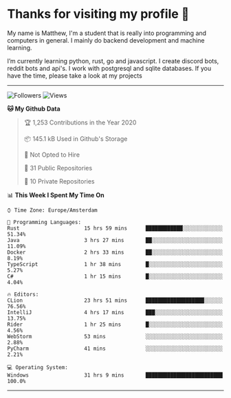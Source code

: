 # Thanks for visiting my profile 👋
My name is Matthew, I'm a student that is really into programming and computers in general. I mainly do backend development and machine learning.

I’m currently learning python, rust, go and javascript. I create discord bots, reddit bots and api's. I work with postgresql and sqlite databases. If you have the time, please take a look at my projects

---
![Followers](https://img.shields.io/github/followers/DankDumpster?style=social)
![Views](https://komarev.com/ghpvc/?username=DankDumpster&style=flat-square&color=green)
<!--START_SECTION:waka-->
**🐱 My Github Data** 

> 🏆 1,253 Contributions in the Year 2020
 > 
> 📦 145.1 kB Used in Github's Storage 
 > 
> 🚫 Not Opted to Hire
 > 
> 📜 31 Public Repositories 
 > 
> 🔑 10 Private Repositories  

📊 **This Week I Spent My Time On** 

```text
⌚︎ Time Zone: Europe/Amsterdam

💬 Programming Languages: 
Rust                     15 hrs 59 mins      ████████████░░░░░░░░░░░░░   51.34% 
Java                     3 hrs 27 mins       ██░░░░░░░░░░░░░░░░░░░░░░░   11.09% 
Docker                   2 hrs 33 mins       ██░░░░░░░░░░░░░░░░░░░░░░░   8.19% 
TypeScript               1 hr 38 mins        █░░░░░░░░░░░░░░░░░░░░░░░░   5.27% 
C#                       1 hr 15 mins        █░░░░░░░░░░░░░░░░░░░░░░░░   4.04%

🔥 Editors: 
CLion                    23 hrs 51 mins      ███████████████████░░░░░░   76.56% 
IntelliJ                 4 hrs 17 mins       ███░░░░░░░░░░░░░░░░░░░░░░   13.75% 
Rider                    1 hr 25 mins        █░░░░░░░░░░░░░░░░░░░░░░░░   4.56% 
WebStorm                 53 mins             ░░░░░░░░░░░░░░░░░░░░░░░░░   2.88% 
PyCharm                  41 mins             ░░░░░░░░░░░░░░░░░░░░░░░░░   2.21%

💻 Operating System: 
Windows                  31 hrs 9 mins       █████████████████████████   100.0%

```


<!--END_SECTION:waka-->
-------
